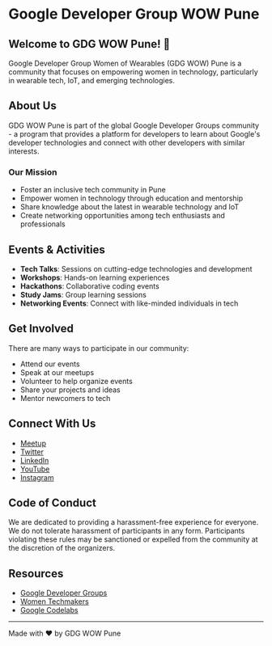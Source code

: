 # Google Developer Group WOW Pune

## Welcome to GDG WOW Pune! 👋

Google Developer Group Women of Wearables (GDG WOW) Pune is a community that focuses on empowering women in technology, particularly in wearable tech, IoT, and emerging technologies.

## About Us

GDG WOW Pune is part of the global Google Developer Groups community - a program that provides a platform for developers to learn about Google's developer technologies and connect with other developers with similar interests.

### Our Mission

- Foster an inclusive tech community in Pune
- Empower women in technology through education and mentorship
- Share knowledge about the latest in wearable technology and IoT
- Create networking opportunities among tech enthusiasts and professionals

## Events & Activities

- **Tech Talks**: Sessions on cutting-edge technologies and development
- **Workshops**: Hands-on learning experiences
- **Hackathons**: Collaborative coding events
- **Study Jams**: Group learning sessions
- **Networking Events**: Connect with like-minded individuals in tech

## Get Involved

There are many ways to participate in our community:

- Attend our events
- Speak at our meetups
- Volunteer to help organize events
- Share your projects and ideas
- Mentor newcomers to tech

## Connect With Us

- [Meetup](#)
- [Twitter](#)
- [LinkedIn](#)
- [YouTube](#)
- [Instagram](#)

## Code of Conduct

We are dedicated to providing a harassment-free experience for everyone. We do not tolerate harassment of participants in any form. Participants violating these rules may be sanctioned or expelled from the community at the discretion of the organizers.

## Resources

- [Google Developer Groups](https://developers.google.com/community/gdg)
- [Women Techmakers](https://www.womentechmakers.com/)
- [Google Codelabs](https://codelabs.developers.google.com/)

---

Made with ❤️ by GDG WOW Pune
